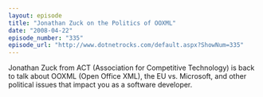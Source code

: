 ```yaml
---
layout: episode
title: "Jonathan Zuck on the Politics of OOXML"
date: "2008-04-22"
episode_number: "335"
episode_url: "http://www.dotnetrocks.com/default.aspx?ShowNum=335"
---
```


Jonathan Zuck from ACT (Association for Competitive Technology) is back to talk about OOXML (Open Office XML), the EU vs. Microsoft, and other political issues that impact you as a software developer.

